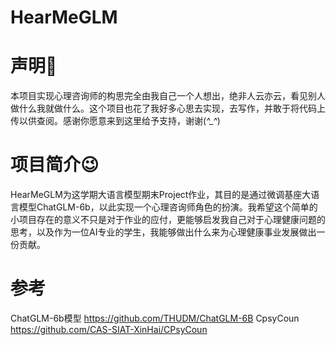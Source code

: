 # HearMeGLM

# 声明🙂
本项目实现心理咨询师的构思完全由我自己一个人想出，绝非人云亦云，看见别人做什么我就做什么。这个项目也花了我好多心思去实现，去写作，并敢于将代码上传以供查阅。感谢你愿意来到这里给予支持，谢谢(*^_^*)

# 项目简介😉
HearMeGLM为这学期大语言模型期末Project作业，其目的是通过微调基座大语言模型ChatGLM-6b，以此实现一个心理咨询师角色的扮演。我希望这个简单的小项目存在的意义不只是对于作业的应付，更能够启发我自己对于心理健康问题的思考，以及作为一位AI专业的学生，我能够做出什么来为心理健康事业发展做出一份贡献。

# 参考
ChatGLM-6b模型  https://github.com/THUDM/ChatGLM-6B
CpsyCoun       https://github.com/CAS-SIAT-XinHai/CPsyCoun
